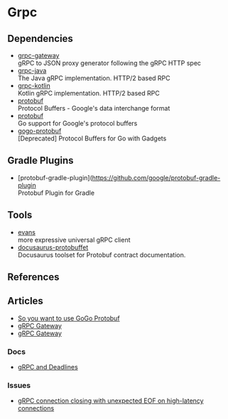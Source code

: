 # Grpc

## Dependencies

- [grpc-gateway](https://github.com/grpc-ecosystem/grpc-gateway)
  <br/>gRPC to JSON proxy generator following the gRPC HTTP spec
- [grpc-java](https://github.com/grpc/grpc-java)
  <br/>The Java gRPC implementation. HTTP/2 based RPC
- [grpc-kotlin](https://github.com/grpc/grpc-kotlin)
  <br/>Kotlin gRPC implementation. HTTP/2 based RPC
- [protobuf](https://github.com/protocolbuffers/protobuf)
  <br/>Protocol Buffers - Google's data interchange format
- [protobuf](https://github.com/golang/protobuf)
  <br/>Go support for Google's protocol buffers
- [gogo-protobuf](https://github.com/gogo/protobuf)
  <br/>[Deprecated] Protocol Buffers for Go with Gadgets

## Gradle Plugins

- [protobuf-gradle-plugin](https://github.com/google/protobuf-gradle-plugin
  <br/>Protobuf Plugin for Gradle

## Tools

- [evans](https://github.com/ktr0731/evans)
  <br/>more expressive universal gRPC client
- [docusaurus-protobuffet](https://github.com/protobuffet/docusaurus-protobuffet)
  <br/>Docusaurus toolset for Protobuf contract documentation.

## References

## Articles

- [So you want to use GoGo Protobuf](https://jbrandhorst.com/post/gogoproto/)
- [gRPC Gateway](https://earthly.dev/blog/golang-grpc-gateway/)
- [gRPC Gateway](https://hackmd.io/@prysmaticlabs/eventstream-api)

### Docs

- [gRPC and Deadlines](https://grpc.io/blog/deadlines/)

### Issues

- [gRPC connection closing with unexpected EOF on high-latency connections](https://github.com/grpc/grpc-go/issues/5358)

